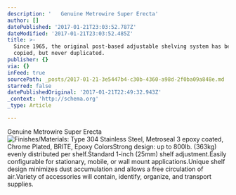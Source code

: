 ```yaml
---
description: '   Genuine Metrowire Super Erecta'
author: []
datePublished: '2017-01-21T23:03:52.787Z'
dateModified: '2017-01-21T23:03:52.485Z'
title: >-
  Since 1965, the original post-based adjustable shelving system has been
  copied, but never duplicated. 
publisher: {}
via: {}
inFeed: true
sourcePath: _posts/2017-01-21-3e5447b4-c30b-4360-a98d-2f0ba09a848e.md
starred: false
datePublishedOriginal: '2017-01-21T22:49:32.943Z'
_context: 'http://schema.org'
_type: Article

---
```

Genuine Metrowire Super Erecta
![Finishes/Materials: Type 304 Stainless Steel, Metroseal 3 epoxy coated, Chrome Plated, BRITE, Epoxy ColorsStrong design: up to 800lb. (363kg) evenly distributed per shelf.Standard 1-inch (25mm) shelf adjustment.Easily configurable for stationary, mobile, or wall mount applications.Unique shelf design minimizes dust accumulation and allows a free circulation of air.Variety of accessories will contain, identify, organize, and transport supplies.](https://the-grid-user-content.s3-us-west-2.amazonaws.com/f7fc91f8-bdf3-4479-8f8d-8abaab4f97af.jpg)